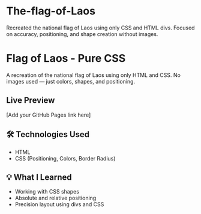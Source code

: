 # The-flag-of-Laos
Recreated the national flag of Laos using only CSS and HTML divs. Focused on accuracy, positioning, and shape creation without images.
# Flag of Laos - Pure CSS
A recreation of the national flag of Laos using only HTML and CSS. No images used — just colors, shapes, and positioning.

##  Live Preview
[Add your GitHub Pages link here]

## 🛠 Technologies Used
- HTML
- CSS (Positioning, Colors, Border Radius)
  
## 💡 What I Learned
- Working with CSS shapes
- Absolute and relative positioning
- Precision layout using divs and CSS
